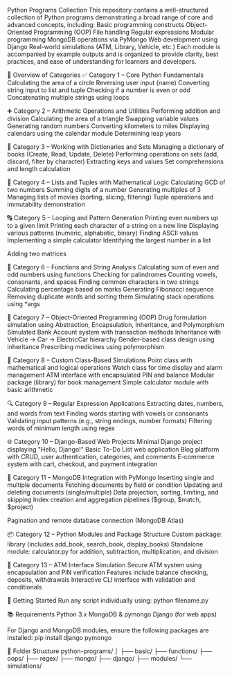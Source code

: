 Python Programs Collection
This repository contains a well-structured collection of Python programs demonstrating a broad range of core and advanced concepts, including:
Basic programming constructs
Object-Oriented Programming (OOP)
File handling
Regular expressions
Modular programming
MongoDB operations via PyMongo
Web development using Django
Real-world simulations (ATM, Library, Vehicle, etc.)
Each module is accompanied by example outputs and is organized to provide clarity, best practices, and ease of understanding for learners and developers.

🧩 Overview of Categories
✅ Category 1 – Core Python Fundamentals
Calculating the area of a circle
Reversing user input (name)
Converting string input to list and tuple
Checking if a number is even or odd
Concatenating multiple strings using loops

➕ Category 2 – Arithmetic Operations and Utilities
Performing addition and division
Calculating the area of a triangle
Swapping variable values
Generating random numbers
Converting kilometers to miles
Displaying calendars using the calendar module
Determining leap years

🔁 Category 3 – Working with Dictionaries and Sets
Managing a dictionary of books (Create, Read, Update, Delete)
Performing operations on sets (add, discard, filter by character)
Extracting keys and values
Set comprehensions and length calculation

🔢 Category 4 – Lists and Tuples with Mathematical Logic
Calculating GCD of two numbers
Summing digits of a number
Generating multiples of 3
Managing lists of movies (sorting, slicing, filtering)
Tuple operations and immutability demonstration

🔠 Category 5 – Looping and Pattern Generation
Printing even numbers up to a given limit
Printing each character of a string on a new line
Displaying various patterns (numeric, alphabetic, binary)
Finding ASCII values
Implementing a simple calculator
Identifying the largest number in a list

Adding two matrices

🧮 Category 6 – Functions and String Analysis
Calculating sum of even and odd numbers using functions
Checking for palindromes
Counting vowels, consonants, and spaces
Finding common characters in two strings
Calculating percentage based on marks
Generating Fibonacci sequence
Removing duplicate words and sorting them
Simulating stack operations using *args

🧱 Category 7 – Object-Oriented Programming (OOP)
Drug formulation simulation using Abstraction, Encapsulation, Inheritance, and Polymorphism
Simulated Bank Account system with transaction methods
Inheritance with Vehicle → Car → ElectricCar hierarchy
Gender-based class design using inheritance
Prescribing medicines using polymorphism

📍 Category 8 – Custom Class-Based Simulations
Point class with mathematical and logical operations
Watch class for time display and alarm management
ATM interface with encapsulated PIN and balance
Modular package (library) for book management
Simple calculator module with basic arithmetic

🔍 Category 9 – Regular Expression Applications
Extracting dates, numbers, and words from text
Finding words starting with vowels or consonants
Validating input patterns (e.g., string endings, number formats)
Filtering words of minimum length using regex

🌐 Category 10 – Django-Based Web Projects
Minimal Django project displaying "Hello, Django!"
Basic To-Do List web application
Blog platform with CRUD, user authentication, categories, and comments
E-commerce system with cart, checkout, and payment integration

🧾 Category 11 – MongoDB Integration with PyMongo
Inserting single and multiple documents
Fetching documents by field or condition
Updating and deleting documents (single/multiple)
Data projection, sorting, limiting, and skipping
Index creation and aggregation pipelines ($group, $match, $project)

Pagination and remote database connection (MongoDB Atlas)

📦 Category 12 – Python Modules and Package Structure
Custom package: library (includes add_book, search_book, display_books)
Standalone module: calculator.py for addition, subtraction, multiplication, and division

🏦 Category 13 – ATM Interface Simulation
Secure ATM system using encapsulation and PIN verification
Features include balance checking, deposits, withdrawals
Interactive CLI interface with validation and conditionals


🚀 Getting Started
Run any script individually using:
python filename.py

📚 Requirements
Python 3.x
MongoDB & pymongo
Django (for web apps)

For Django and MongoDB modules, ensure the following packages are installed:
pip install django pymongo

📁 Folder Structure
python-programs/
│
├── basic/
├── functions/
├── oops/
├── regex/
├── mongo/
├── django/
├── modules/
└── simulations/



